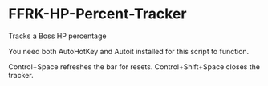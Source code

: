 # FFRK-HP-Percent-Tracker
Tracks a Boss HP percentage

You need both AutoHotKey and Autoit installed for this script to function.

Control+Space refreshes the bar for resets.
Control+Shift+Space closes the tracker.
